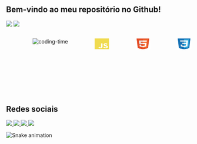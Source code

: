 ## Bem-vindo ao meu repositório no Github!

<div >
  <img height="180em" src="https://github-readme-stats.vercel.app/api?username=anapimentelowebdev&show_icons=true&theme=great-gatsby&include_all_commits=true&count_private=true"/>
  <img height="180em" src="https://github-readme-stats.vercel.app/api/top-langs/?username=anapimentelowebdev&layout=compact&langs_count=16&theme=great-gatsby"/>
</div>

## 
<div style="display: flex; justify-content: space-between;"> <br>
  <img align="left"height="150" alt="coding-time" src="https://user-images.githubusercontent.com/116028220/208521892-fa3d4377-b4cb-445c-818e-1a1f9d4fb605.gif">
  <img align="center" height="30" width="40" alt="js-icon"  src="https://raw.githubusercontent.com/devicons/devicon/master/icons/javascript/javascript-plain.svg">
  <img align="center" height="30" width="40" alt="html-icon" src="https://raw.githubusercontent.com/devicons/devicon/master/icons/html5/html5-original.svg">
  <img align="center" height="30" width="40" alt="css-icon" src="https://raw.githubusercontent.com/devicons/devicon/master/icons/css3/css3-original.svg">
</div>

## Redes sociais
<div>
  <a href = "mailto: anapimentelrattes.webdev@gmail.com">
    <img width="30" src="https://user-images.githubusercontent.com/116028220/208521903-fc151d29-0217-4dd8-9a50-9b48b6ee3b64.svg">
  </a>
  <a href = "https://www.linkedin.com/in/ana-pimentel-80763b244/">
    <img width="25" src="https://user-images.githubusercontent.com/116028220/208521913-ca09bdbe-e49b-4fd4-8e5a-27deabf12670.svg">
  </a>
  <a href = "https://www.youtube.com/channel/UCmhbHVhrYMgAC0N4KJiqLCA">
    <img width="35" src="https://user-images.githubusercontent.com/116028220/208521914-c5b9dd61-09ab-4776-8d33-db73a05e5c4b.svg">
  </a>
  <a href = "https://www.instagram.com/anapimentelrattes/">
    <img width="25" src="https://user-images.githubusercontent.com/116028220/208521908-8dc3d30c-d919-4ce8-b8b3-e654d2b3411a.png">
  </a>
</div>

![Snake animation](https://github.com/anapimentelowebdev/anapimentelowebdev/blob/output/github-contribution-grid-snake.svg)

 

<!---
anapimentelowebdev/anapimentelowebdev is a ✨ special ✨ repository because its `README.md` (this file) appears on your GitHub profile.
You can click the Preview link to take a look at your changes.

